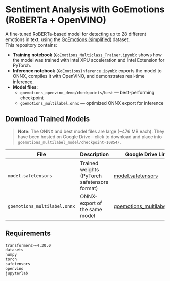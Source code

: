 # Sentiment Analysis with GoEmotions (RoBERTa + OpenVINO)

A fine-tuned RoBERTa-based model for detecting up to 28 different emotions in text, using the [GoEmotions (simplified)](https://huggingface.co/datasets/go_emotions) dataset.  
This repository contains:

- **Training notebook** (`GoEmotions_Multiclass_Trainer.ipynb`): shows how the model was trained with Intel XPU acceleration and Intel Extension for PyTorch.
- **Inference notebook** (`GoEmotionsInference.ipynb`): exports the model to ONNX, compiles it with OpenVINO, and demonstrates real-time inference.
- **Model files**:
  - `goemotions_openvino_demo/checkpoints/best` — best-performing checkpoint  
  - `goemotions_multilabel.onnx` — optimized ONNX export for inference

## Download Trained Models

> **Note:** The ONNX and best model files are large (~476 MB each). They have been hosted on Google Drive—click to download and place into `goemotions_multilabel_model/checkpoint-10854/`.

| File                      | Description                                  | Google Drive Link                                      |
| ------------------------- | -------------------------------------------- | ------------------------------------------------------- |
| `model.safetensors`       | Trained weights (PyTorch safetensors format) | [model.safetensors](https://drive.google.com/file/d/16Lc5TCFJvjaJO5kqDZssFPVJTkUvWOdL/view?usp=sharing)  |
| `goemotions_multilabel.onnx` | ONNX‐export of the same model             | [goemotions_multilabel.onnx](https://drive.google.com/file/d/1YeIhk-UTK7PoIN2qekKU6lNcU7jbbjoK/view?usp=sharing) |


## Requirements
```txt
transformers>=4.30.0
datasets
numpy
torch
safetensors
openvino
jupyterlab
```
